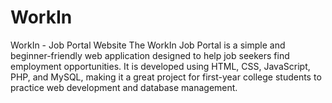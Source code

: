 # WorkIn
WorkIn - Job Portal Website  The WorkIn Job Portal is a simple and beginner-friendly web application designed to help job seekers find employment opportunities. It is developed using HTML, CSS, JavaScript, PHP, and MySQL, making it a great project for first-year college students to practice web development and database management.
